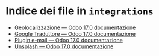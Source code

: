 # Indice dei file in `integrations`

- [Geolocalizzazione — Odoo 17.0 documentazione](./geolocation.md)
- [Google Traduttore — Odoo 17.0 documentazione](./google_translate.md)
- [Plugin e-mail — Odoo 17.0 documentazione](./mail_plugins.md)
- [Unsplash — Odoo 17.0 documentazione](./unsplash.md)
